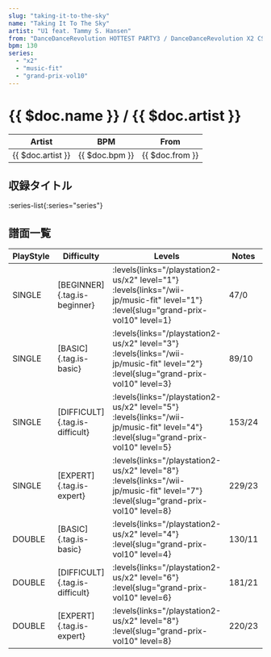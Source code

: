 ```yaml
---
slug: "taking-it-to-the-sky"
name: "Taking It To The Sky"
artist: "U1 feat. Tammy S. Hansen"
from: "DanceDanceRevolution HOTTEST PARTY3 / DanceDanceRevolution X2 CS"
bpm: 130
series:
  - "x2"
  - "music-fit"
  - "grand-prix-vol10"
---
```


# {{ $doc.name }} / {{ $doc.artist }}

|Artist|BPM|From|
|------|---|----|
|{{ $doc.artist }}|{{ $doc.bpm }}|{{ $doc.from }}|

## 収録タイトル

:series-list{:series="series"}

## 譜面一覧

|PlayStyle|Difficulty|Levels|Notes|Movie|
|---------|----------|------|-----|-----|
|SINGLE|[BEGINNER]{.tag.is-beginner}|<div class="field is-grouped is-grouped-multiline"> :levels{links="/playstation2-us/x2" level="1"} :levels{links="/wii-jp/music-fit" level="1"} :level{slug="grand-prix-vol10" level=1}</div>|47/0||
|SINGLE|[BASIC]{.tag.is-basic}|<div class="field is-grouped is-grouped-multiline"> :levels{links="/playstation2-us/x2" level="3"} :levels{links="/wii-jp/music-fit" level="2"} :level{slug="grand-prix-vol10" level=3}</div>|89/10||
|SINGLE|[DIFFICULT]{.tag.is-difficult}|<div class="field is-grouped is-grouped-multiline"> :levels{links="/playstation2-us/x2" level="5"} :levels{links="/wii-jp/music-fit" level="4"} :level{slug="grand-prix-vol10" level=5}</div>|153/24||
|SINGLE|[EXPERT]{.tag.is-expert}|<div class="field is-grouped is-grouped-multiline"> :levels{links="/playstation2-us/x2" level="8"} :levels{links="/wii-jp/music-fit" level="7"} :level{slug="grand-prix-vol10" level=8}</div>|229/23||
|DOUBLE|[BASIC]{.tag.is-basic}|<div class="field is-grouped is-grouped-multiline"> :levels{links="/playstation2-us/x2" level="4"} :level{slug="grand-prix-vol10" level=4}</div>|130/11||
|DOUBLE|[DIFFICULT]{.tag.is-difficult}|<div class="field is-grouped is-grouped-multiline"> :levels{links="/playstation2-us/x2" level="6"} :level{slug="grand-prix-vol10" level=6}</div>|181/21||
|DOUBLE|[EXPERT]{.tag.is-expert}|<div class="field is-grouped is-grouped-multiline"> :levels{links="/playstation2-us/x2" level="8"} :level{slug="grand-prix-vol10" level=8}</div>|220/23||

